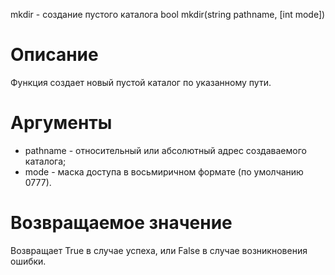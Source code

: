 mkdir - создание пустого каталога
    bool mkdir(string pathname, [int mode])

Описание
========

Функция создает новый пустой каталог по указанному пути.

Аргументы
=========

* pathname - относительный или абсолютный адрес создаваемого каталога;
* mode - маска доступа в восьмиричном формате (по умолчанию 0777).

Возвращаемое значение
=====================

Возвращает True в случае успеха, или False в случае возникновения ошибки.
